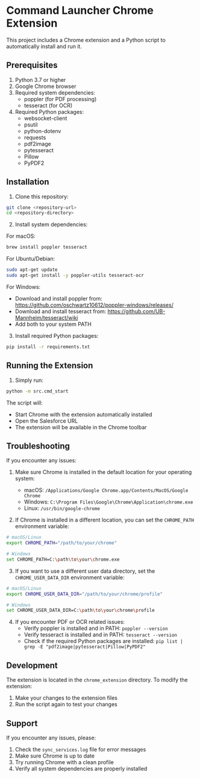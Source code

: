 # Command Launcher Chrome Extension

This project includes a Chrome extension and a Python script to automatically install and run it.

## Prerequisites

1. Python 3.7 or higher
2. Google Chrome browser
3. Required system dependencies:
   - poppler (for PDF processing)
   - tesseract (for OCR)
4. Required Python packages:
   - websocket-client
   - psutil
   - python-dotenv
   - requests
   - pdf2image
   - pytesseract
   - Pillow
   - PyPDF2

## Installation

1. Clone this repository:
```bash
git clone <repository-url>
cd <repository-directory>
```

2. Install system dependencies:

For macOS:
```bash
brew install poppler tesseract
```

For Ubuntu/Debian:
```bash
sudo apt-get update
sudo apt-get install -y poppler-utils tesseract-ocr
```

For Windows:
- Download and install poppler from: https://github.com/oschwartz10612/poppler-windows/releases/
- Download and install tesseract from: https://github.com/UB-Mannheim/tesseract/wiki
- Add both to your system PATH

3. Install required Python packages:
```bash
pip install -r requirements.txt
```

## Running the Extension

1. Simply run:
```bash
python -m src.cmd_start
```

The script will:
- Start Chrome with the extension automatically installed
- Open the Salesforce URL
- The extension will be available in the Chrome toolbar

## Troubleshooting

If you encounter any issues:

1. Make sure Chrome is installed in the default location for your operating system:
   - macOS: `/Applications/Google Chrome.app/Contents/MacOS/Google Chrome`
   - Windows: `C:\Program Files\Google\Chrome\Application\chrome.exe`
   - Linux: `/usr/bin/google-chrome`

2. If Chrome is installed in a different location, you can set the `CHROME_PATH` environment variable:
```bash
# macOS/Linux
export CHROME_PATH="/path/to/your/chrome"

# Windows
set CHROME_PATH=C:\path\to\your\chrome.exe
```

3. If you want to use a different user data directory, set the `CHROME_USER_DATA_DIR` environment variable:
```bash
# macOS/Linux
export CHROME_USER_DATA_DIR="/path/to/your/chrome/profile"

# Windows
set CHROME_USER_DATA_DIR=C:\path\to\your\chrome\profile
```

4. If you encounter PDF or OCR related issues:
   - Verify poppler is installed and in PATH: `poppler --version`
   - Verify tesseract is installed and in PATH: `tesseract --version`
   - Check if the required Python packages are installed: `pip list | grep -E "pdf2image|pytesseract|Pillow|PyPDF2"`

## Development

The extension is located in the `chrome_extension` directory. To modify the extension:

1. Make your changes to the extension files
2. Run the script again to test your changes

## Support

If you encounter any issues, please:
1. Check the `sync_services.log` file for error messages
2. Make sure Chrome is up to date
3. Try running Chrome with a clean profile
4. Verify all system dependencies are properly installed 